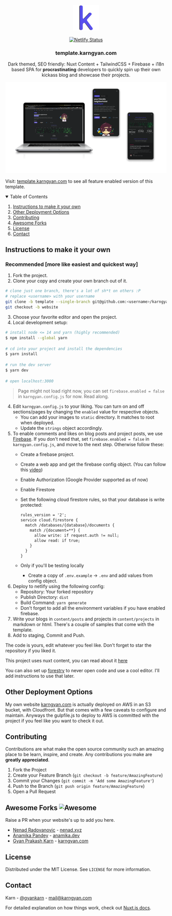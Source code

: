 <!-- PROJECT LOGO -->
<br />
<p align="center">
  <a href="https://template.karngyan.com">
    <img src="static/favicon.ico" alt="Logo" width="80" height="80">
  </a>
  <br/><br/>
  <a href="https://template.karngyan.com">
    <img src="https://api.netlify.com/api/v1/badges/88476203-8c04-4a61-9be3-cdc713690283/deploy-status" alt="Netlify Status">
  </a>

  <h3 align="center">template.karngyan.com</h3>

  <p align="center">
    Dark themed, SEO friendly: Nuxt Content + TailwindCSS + Firebase + i18n based SPA for <strong>procrastinating</strong> developers to quickly spin up their own kickass blog and showcase their projects.
  </p>
</p>


[![Product Name Screen Shot][product-screenshot]](https://template.karngyan.com)

Visit: [template.karngyan.com](https://template.karngyan.com) to see all feature enabled version of this template.

<!-- TABLE OF CONTENTS -->
<details open="open">
  <summary>Table of Contents</summary>
  <ol>
    <li><a href="#instructions-to-make-it-your-own">Instructions to make it your own</a></li>
    <li><a href="#other-deployment-options">Other Deployment Options</a></li>
    <li><a href="#contributing">Contributing</a></li>
    <li><a href="#awesome-forks">Awesome Forks</a></li>
    <li><a href="#license">License</a></li>
    <li><a href="#contact">Contact</a></li>
  </ol>
</details>

<!-- USAGE EXAMPLES -->
## Instructions to make it your own

### Recommended [more like easiest and quickest way]

1. Fork the project.
2. Clone your copy and create your own branch out of it.
```bash
# clone just one branch, there's a lot of sh*t on others :P 
# replace <username> with your username
git clone -b template --single-branch git@github.com:<username>/karngyan.com.git
git checkout -b website
```
3. Choose your favorite editor and open the project.
4. Local development setup:
```bash
# install node <= 14 and yarn (highly recommended)
$ npm install --global yarn

# cd into your project and install the dependencies
$ yarn install

# run the dev server
$ yarn dev

# open localhost:3000
```
> Page might not load right now, you can set `firebase.enabled = false` in `karngyan.config.js` for now. Read along.

4. Edit `karngyan.config.js` to your liking. You can turn on and off sections/pages by changing the `enabled` value for respective objects.
    - You can add your images to `static` directory. It matches to root when deployed.
    - Update the `strings` object accordingly.
5. To enable comments and likes on blog posts and project posts, we use [Firebase](https://firebase.google.com/).
If you don't need that, set `firebase.enabled = false` in `karngyan.config.js`, and move to the next step. Otherwise follow these:
    - Create a firebase project.
    - Create a web app and get the firebase config object. (You can follow this [video](https://www.youtube.com/watch?v=k1D0_wFlXgo))
    - Enable Authorization (Google Provider supported as of now)
    - Enable Firestore
    - Set the following cloud firestore rules, so that your database is write protected:
      ```cel
      rules_version = '2';
      service cloud.firestore {
        match /databases/{database}/documents {
          match /{document=**} {
            allow write: if request.auth != null;
            allow read: if true;
          }
        }
      }
      ```

    - Only if you'll be testing locally
      - Create a copy of `.env.example` -> `.env` and add values from config object.
6. Deploy to netlify using the following config:
    - Repository: Your forked repository
    - Publish Directory: `dist`
    - Build Command: `yarn generate`
    - Don't forget to add all the environment variables if you have enabled firebase.
7. Write your blogs in `content/posts` and projects in `content/projects` in markdown or html. There's a couple of samples that come with the template.
8. Add to staging, Commit and Push.
    
The code is yours, edit whatever you feel like. Don't forget to star the repository if you liked it.

This project uses nuxt content, you can read about it [here](https://content.nuxtjs.org/)

You can also set up [forestry](https://forestry.io) to never open code and use a cool editor. I'll add instructions to use that later.

## Other Deployment Options

My own website [karngyan.com](https://karngyan.com) is actually deployed on AWS in an S3 bucket, with Cloudfront. But that comes with a few caveats to configure and maintain.
Anyways the gulpfile.js to deploy to AWS is committed with the project if you feel like you want to check it out.

<!-- CONTRIBUTING -->
## Contributing

Contributions are what make the open source community such an amazing place to be learn, inspire, and create. Any contributions you make are **greatly appreciated**.

1. Fork the Project
2. Create your Feature Branch (`git checkout -b feature/AmazingFeature`)
3. Commit your Changes (`git commit -m 'Add some AmazingFeature'`)
4. Push to the Branch (`git push origin feature/AmazingFeature`)
5. Open a Pull Request


## Awesome Forks ![Awesome][awesome-badge]

Raise a PR when your website's up to add you here.

* [Nenad Radovanovic](https://github.com/nesaplay) - [nenad.xyz](https://nenad.xyz)
* [Anamika Pandey](https://github.com/anamikapandey745) - [anamika.dev](https://anamika.dev)
* [Gyan Prakash Karn](https://github.com/gyankarn) - [karngyan.com](https://karngyan.com)

<!-- LICENSE -->
## License

Distributed under the MIT License. See `LICENSE` for more information.


<!-- CONTACT -->
## Contact

Karn - [@gyankarn](https://twitter.com/gyankarn) - mail@karngyan.com


<!-- MARKDOWN LINKS & IMAGES -->
<!-- https://www.markdownguide.org/basic-syntax/#reference-style-links -->
[license-shield]: https://img.shields.io/github/license/othneildrew/Best-README-Template.svg?style=for-the-badge
[license-url]: https://github.com/karngyan/karngyan.com/blob/template/LICENSE
[linkedin-shield]: https://img.shields.io/badge/-LinkedIn-black.svg?style=for-the-badge&logo=linkedin&colorB=555
[linkedin-url]: https://linkedin.com/in/karngyan
[product-screenshot]: assets/template.karngyan.com.png
[awesome-badge]: https://cdn.rawgit.com/sindresorhus/awesome/d7305f38d29fed78fa85652e3a63e154dd8e8829/media/badge.svg

For detailed explanation on how things work, check out [Nuxt.js docs](https://nuxtjs.org).
